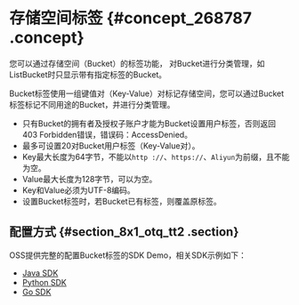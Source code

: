 # 存储空间标签 {#concept_268787 .concept}

您可以通过存储空间（Bucket）的标签功能， 对Bucket进行分类管理，如ListBucket时只显示带有指定标签的Bucket。

Bucket标签使用一组键值对（Key-Value）对标记存储空间，您可以通过Bucket标签标记不同用途的Bucket，并进行分类管理。

-   只有Bucket的拥有者及授权子账户才能为Bucket设置用户标签，否则返回403 Forbidden错误，错误码：AccessDenied。
-   最多可设置20对Bucket用户标签（Key-Value对）。
-   Key最大长度为64字节，不能以`http ://`、`https://`、`Aliyun`为前缀，且不能为空。
-   Value最大长度为128字节，可以为空。
-   Key和Value必须为UTF-8编码。
-   设置Bucket标签时，若Bucket已有标签，则覆盖原标签。

## 配置方式 {#section_8x1_otq_tt2 .section}

OSS提供完整的配置Bucket标签的SDK Demo，相关SDK示例如下：

-   [Java SDK](https://www.alibabacloud.com/help/zh/doc-detail/119254.html)
-   [Python SDK](https://www.alibabacloud.com/help/zh/doc-detail/119256.html)
-   [Go SDK](https://www.alibabacloud.com/help/zh/doc-detail/119259.html)


